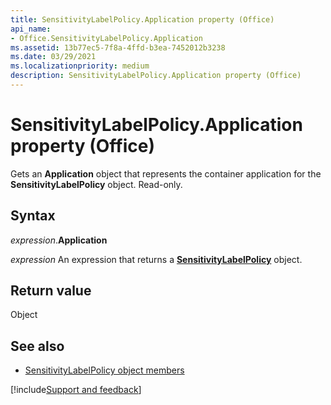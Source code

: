 ```yaml
---
title: SensitivityLabelPolicy.Application property (Office)
api_name:
- Office.SensitivityLabelPolicy.Application
ms.assetid: 13b77ec5-7f8a-4ffd-b3ea-7452012b3238
ms.date: 03/29/2021
ms.localizationpriority: medium
description: SensitivityLabelPolicy.Application property (Office)
---
```



# SensitivityLabelPolicy.Application property (Office)

Gets an **Application** object that represents the container application for the **SensitivityLabelPolicy** object. Read-only.


## Syntax

_expression_.**Application**

_expression_ An expression that returns a **[SensitivityLabelPolicy](Office.SensitivityLabelPolicy.md)** object.


## Return value

Object


## See also

- [SensitivityLabelPolicy object members](overview/Library-Reference/sensitivitylabelpolicy-members-office.md)



[!include[Support and feedback](~/includes/feedback-boilerplate.md)]
